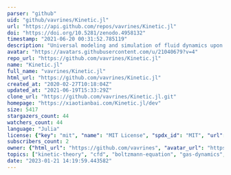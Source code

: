 ```yaml
---
parser: "github"
uid: "github/vavrines/Kinetic.jl"
url: "https://api.github.com/repos/vavrines/Kinetic.jl"
doi: "https://doi.org/10.5281/zenodo.4958132"
timestamp: "2021-06-20 00:31:52.785119"
description: "Universal modeling and simulation of fluid dynamics upon machine learning"
avatar: "https://avatars.githubusercontent.com/u/21040679?v=4"
repo_url: "https://github.com/vavrines/Kinetic.jl"
name: "Kinetic.jl"
full_name: "vavrines/Kinetic.jl"
html_url: "https://github.com/vavrines/Kinetic.jl"
created_at: "2020-02-27T10:18:04Z"
updated_at: "2021-06-19T15:33:29Z"
clone_url: "https://github.com/vavrines/Kinetic.jl.git"
homepage: "https://xiaotianbai.com/Kinetic.jl/dev"
size: 5417
stargazers_count: 44
watchers_count: 44
language: "Julia"
license: {"key": "mit", "name": "MIT License", "spdx_id": "MIT", "url": "https://api.github.com/licenses/mit", "node_id": "MDc6TGljZW5zZTEz"}
subscribers_count: 2
owner: {"html_url": "https://github.com/vavrines", "avatar_url": "https://avatars.githubusercontent.com/u/21040679?v=4", "login": "vavrines", "type": "User"}
topics: ["kinetic-theory", "cfd", "boltzmann-equation", "gas-dynamics", "plasma", "finite-volume", "advection-diffusion", "pde", "sciml", "deep-learning", "scientific-machine-learning", "finite-element-methods"]
date: "2023-01-21 14:19:59.443582"
---
```

